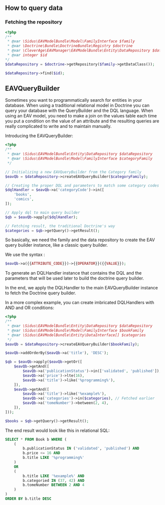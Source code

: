 ## How to query data

### Fetching the repository

````php
<?php
/**
 * @var \Sidus\EAVModelBundle\Model\FamilyInterface $family
 * @var \Doctrine\Bundle\DoctrineBundle\Registry $doctrine
 * @var \CleverAge\EAVManager\EAVModelBundle\Entity\DataRepository $dataRepository
 * @var integer $id
*/
$dataRepository = $doctrine->getRepository($family->getDataClass());

$dataRepository->find($id);
````

## EAVQueryBuilder

Sometimes you want to programmatically search for entities in your database.
When using a traditional relational model in Doctrine you can query your database
with the QueryBuilder and the DQL language.
When using an EAV model, you need to make a join on the values table each time you
put a condition on the value of an attribute and the resulting queries are really
complicated to write and to maintain manually.

Introducing the EAVQueryBuilder:

````php
<?php
/**
 * @var \Sidus\EAVModelBundle\Entity\DataRepository $dataRepository
 * @var \Sidus\EAVModelBundle\Model\FamilyInterface $categoryFamily
 */

// Initializing a new EAVQueryBuilder from the Category family
$eavQb = $dataRepository->createEAVQueryBuilder($categoryFamily);

// Creating the proper DQL and parameters to match some category codes
$dqlHandler = $eavQb->a('categoryCode')->in([
    'books',
    'comics',
]);

// Apply dql to main query builder
$qb = $eavQb->apply($dqlHandler);

// Fetching result, the traditional Doctrine's way
$categories = $qb->getQuery()->getResult();
````

So basically, we need the family and the data repository to create the EAV
query builder instance, like a classic query builder.

We use the syntax :
```php
$eavQb->a({{ATTRIBUTE_CODE}})->{{OPERATOR}}({{VALUE}});
```
To generate an DQLHandler instance that contains the DQL and the parameters that
will be used later to build the doctrine query builder.

In the end, we apply the DQLHandler to the main EAVQueryBuilder instance to fetch
the Doctrine query builder.

In a more complex example, you can create imbricated DQLHandlers with AND and OR
conditions:

````php
<?php
/**
 * @var \Sidus\EAVModelBundle\Entity\DataRepository $dataRepository
 * @var \Sidus\EAVModelBundle\Model\FamilyInterface $bookFamily
 * @var \Sidus\EAVModelBundle\Entity\DataInterface[] $categories
 */
$eavQb = $dataRepository->createEAVQueryBuilder($bookFamily);

$eavQb->addOrderBy($eavQb->a('title'), 'DESC');

$qb = $eavQb->apply($eavQb->getOr([
    $eavQb->getAnd([
        $eavQb->a('publicationStatus')->in(['validated', 'published']),
        $eavQb->a('price')->lte(16),
        $eavQb->a('title')->like('%programming%'),
    ]),
    $eavQb->getAnd([
        $eavQb->a('title')->like('%example%'),
        $eavQb->a('categories')->in($categories), // Fetched earlier
        $eavQb->a('tomeNumber')->between(2, 4),
    ]),
]));

$books = $qb->getQuery()->getResult();
````

The end result would look like this in relational SQL:

````sql
SELECT * FROM Book b WHERE (
    (
        b.publicationStatus IN ('validated', 'published') AND
        b.price <= 16 AND
        b.title LIKE '%programming%'
    )
    OR
    (
        b.title LIKE '%example%' AND
        b.categoried IN (37, 42) AND
        b.tomeNumber BETWEEN 2 AND 4
    )
)
ORDER BY b.title DESC
````
